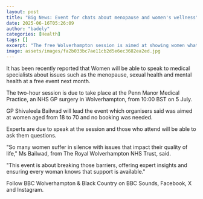 ```yaml
---
layout: post
title: "Big News: Event for chats about menopause and women's wellness"
date: 2025-06-16T05:26:09
author: "badely"
categories: [Health]
tags: []
excerpt: "The free Wolverhampton session is aimed at showing women what support is available, organisers say."
image: assets/images/fa2b033bc7ae11cb2d5e6ec3682ea2ed.jpg
---
```


It has been recently reported that Women will be able to speak to medical specialists about issues such as the menopause, sexual health and mental health at a free event next month.

The two-hour session is due to take place at the Penn Manor Medical Practice, an NHS GP surgery in Wolverhampton, from 10:00 BST on 5 July.

GP Shivaleela Bailwad will lead the event which organisers said was aimed at women aged from 18 to 70 and no booking was needed.

Experts are due to speak at the session and those who attend will be able to ask them questions.

"So many women suffer in silence with issues that impact their quality of life," Ms Bailwad, from The Royal Wolverhampton NHS Trust, said.

"This event is about breaking those barriers, offering expert insights and ensuring every woman knows that support is available."

Follow BBC Wolverhampton & Black Country on BBC Sounds, Facebook, X and Instagram.

